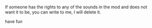 If someone has the rights to any of the sounds in the mod and does not want it to be, you can write to me, I will delete it.

have fun
